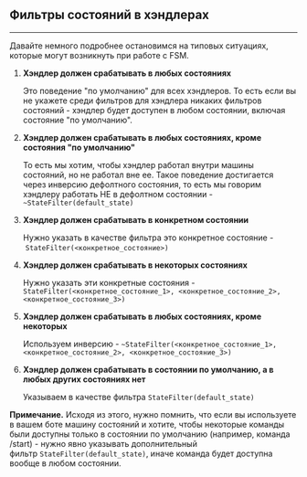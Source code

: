 ## Фильтры состояний в хэндлерах
-----------------------------

Давайте немного подробнее остановимся на типовых ситуациях, которые могут возникнуть при работе с FSM.

1.  **Хэндлер должен срабатывать в любых состояниях**
    
    Это поведение "по умолчанию" для всех хэндлеров. То есть если вы не укажете среди фильтров для хэндлера никаких фильтров состояний - хэндлер будет доступен в любом состоянии, включая состояние "по умолчанию".
    
2.  **Хэндлер должен срабатывать в любых состояниях, кроме состояния "по умолчанию"**
    
    То есть мы хотим, чтобы хэндлер работал внутри машины состояний, но не работал вне ее. Такое поведение достигается через инверсию дефолтного состояния, то есть мы говорим хэндлеру работать НЕ в дефолтном состоянии - `~StateFilter(default_state)`
    
3.  **Хэндлер должен срабатывать в конкретном состоянии**
    
    Нужно указать в качестве фильтра это конкретное состояние - `StateFilter(<конкретное_состояние>)`
    
4.  **Хэндлер должен срабатывать в некоторых состояниях**
    
    Нужно указать эти конкретные состояния - `StateFilter(<конкретное_состояние_1>, <конкретное_состояние_2>, <конкретное_состояние_3>)`
    
5.  **Хэндлер должен срабатывать в любых состояниях, кроме некоторых**
    
    Используем инверсию - `~StateFilter(<конкретное_состояние_1>, <конкретное_состояние_2>, <конкретное_состояние_3>)`
    
6.  **Хэндлер должен срабатывать в состоянии по умолчанию, а в любых других состояниях нет**
    
    Указываем в качестве фильтра `StateFilter(default_state)`
    

**Примечание.** Исходя из этого, нужно помнить, что если вы используете в вашем боте машину состояний и хотите, чтобы некоторые команды были доступны только в состоянии по умолчанию (например, команда /start) - нужно явно указывать дополнительный фильтр `StateFilter(default_state)`, иначе команда будет доступна вообще в любом состоянии.